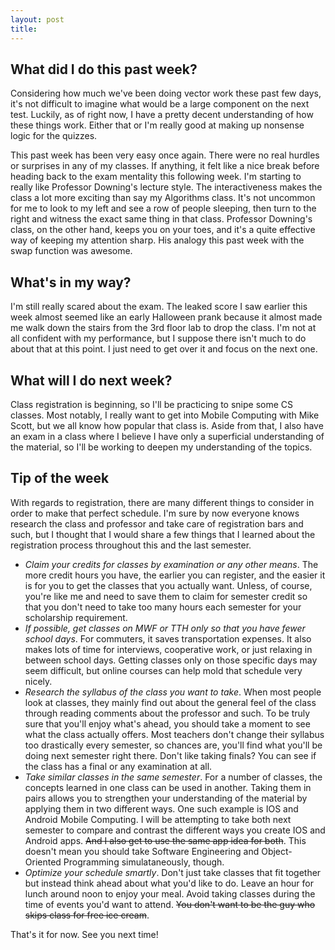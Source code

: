 ```yaml
---
layout: post
title: 
---
```


## What did I do this past week?

Considering how much we've been doing vector work these past few days, it's not difficult to imagine what would be a large component on the next test. Luckily, as of right now, I have a pretty decent understanding of how these things work. Either that or I'm really good at making up nonsense logic for the quizzes. 

This past week has been very easy once again. There were no real hurdles or surprises in any of my classes. If anything, it felt like a nice break before heading back to the exam mentality this following week. I'm starting to really like Professor Downing's lecture style. The interactiveness makes the class a lot more exciting than say my Algorithms class. It's not uncommon for me to look to my left and see a row of people sleeping, then turn to the right and witness the exact same thing in that class. Professor Downing's class, on the other hand, keeps you on your toes, and it's a quite effective way of keeping my attention sharp. His analogy this past week with the swap function was awesome.

## What's in my way?

I'm still really scared about the exam. The leaked score I saw earlier this week almost seemed like an early Halloween prank because it almost made me walk down the stairs from the 3rd floor lab to drop the class. I'm not at all confident with my performance, but I suppose there isn't much to do about that at this point. I just need to get over it and focus on the next one.

## What will I do next week?

Class registration is beginning, so I'll be practicing to snipe some CS classes. Most notably, I really want to get into Mobile Computing with Mike Scott, but we all know how popular that class is. Aside from that, I also have an exam in a class where I believe I have only a superficial understanding of the material, so I'll be working to deepen my understanding of the topics.

## Tip of the week

With regards to registration, there are many different things to consider in order to make that perfect schedule. I'm sure by now everyone knows research the class and professor and take care of registration bars and such, but I thought that I would share a few things that I learned about the registration process throughout this and the last semester.

* *Claim your credits for classes by examination or any other means*. The more credit hours you have, the earlier you can register, and the easier it is for you to get the classes that you actually want. Unless, of course, you're like me and need to save them to claim for semester credit so that you don't need to take too many hours each semester for your scholarship requirement.
* *If possible, get classes on MWF or TTH only so that you have fewer school days*. For commuters, it saves transportation expenses. It also makes lots of time for interviews, cooperative work, or just relaxing in between school days. Getting classes only on those specific days may seem difficult, but online courses can help mold that schedule very nicely.
* *Research the syllabus of the class you want to take*. When most people look at classes, they mainly find out about the general feel of the class through reading comments about the professor and such. To be truly sure that you'll enjoy what's ahead, you should take a moment to see what the class actually offers. Most teachers don't change their syllabus too drastically every semester, so chances are, you'll find what you'll be doing next semester right there. Don't like taking finals? You can see if the class has a final or any examination at all.
* *Take similar classes in the same semester*. For a number of classes, the concepts learned in one class can be used in another. Taking them in pairs allows you to strengthen your understanding of the material by applying them in two different ways. One such example is IOS and Android Mobile Computing. I will be attempting to take both next semester to compare and contrast the different ways you create IOS and Android apps. ~~And I also get to use the same app idea for both~~. This doesn't mean you should take Software Engineering and Object-Oriented Programming simulataneously, though.
* *Optimize your schedule smartly*. Don't just take classes that fit together but instead think ahead about what you'd like to do. Leave an hour for lunch around noon to enjoy your meal. Avoid taking classes during the time of events you'd want to attend. ~~You don't want to be the guy who skips class for free ice cream~~.

That's it for now. See you next time!
